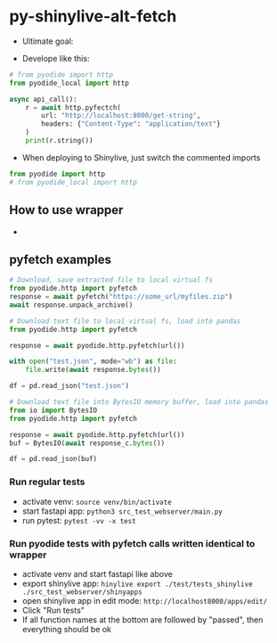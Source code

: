 # py-shinylive-alt-fetch
- Ultimate goal:

- Develope like this:
```python
# from pyodide import http
from pyodide_local import http

async api_call():
    r = await http.pyfectch(
        url: "http://localhost:8000/get-string",
        headers: {"Content-Type": "application/text"}
    )
    print(r.string())
```

- When deploying to Shinylive, just switch the commented imports
```python
from pyodide import http
# from pyodide_local import http
```

## How to use wrapper
- 

## pyfetch examples

```python
# Download, save extracted file to local virtual fs
from pyodide.http import pyfetch
response = await pyfetch("https://some_url/myfiles.zip")
await response.unpack_archive()
```

```python
# Download text file to local virtual fs, load into pandas
from pyodide.http import pyfetch

response = await pyodide.http.pyfetch(url())

with open("test.json", mode="wb") as file:
    file.write(await response.bytes())

df = pd.read_json("test.json")
```

```python
# Download text file into BytesIO memory buffer, load into pandas
from io import BytesIO
from pyodide.http import pyfetch

response = await pyodide.http.pyfetch(url())
buf = BytesIO(await response_c.bytes())

df = pd.read_json(buf)
```

### Run regular tests
- activate venv: `source venv/bin/activate`
- start fastapi app: `python3 src_test_webserver/main.py`
- run pytest: `pytest -vv -x test`

### Run pyodide tests with pyfetch calls written identical to wrapper
- activate venv and start fastapi like above
- export shinylive app: `hinylive export ./test/tests_shinylive ./src_test_webserver/shinyapps`
- open shinylive app in edit mode: `http://localhost8000/apps/edit/`
- Click "Run tests"
- If all function names at the bottom are followed by "passed", then everything should be ok